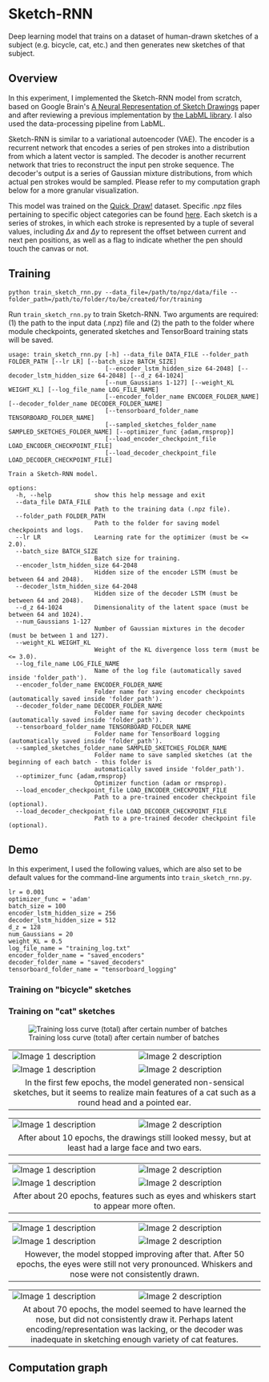 
# Sketch-RNN

Deep learning model that trains on a dataset of human-drawn sketches of a subject (e.g. bicycle, cat, etc.) and then generates new sketches of that subject. 

## Overview

In this experiment, I implemented the Sketch-RNN model from scratch, based on Google Brain's [A Neural Representation of Sketch Drawings](https://arxiv.org/pdf/1704.03477) paper and after reviewing a previous implementation by [the LabML library](https://nn.labml.ai/sketch_rnn/index.html). I also used the data-processing pipeline from LabML.

Sketch-RNN is similar to a variational autoencoder (VAE). The encoder is a recurrent network that encodes a series of pen strokes into a distribution from which a latent vector is sampled. The decoder is another recurrent network that tries to reconstruct the input pen stroke sequence. The decoder's output is a series of Gaussian mixture distributions, from which actual pen strokes would be sampled. Please refer to my computation graph below for a more granular visualization.

This model was trained on the [Quick, Draw!](https://github.com/googlecreativelab/quickdraw-dataset) dataset. Specific .npz files pertaining to specific object categories can be found [here](https://console.cloud.google.com/storage/browser/quickdraw_dataset/sketchrnn). Each sketch is a series of strokes, in which each stroke is represented by a tuple of several values, including $\Delta x$ and $\Delta y$ to represent the offset between current and next pen positions, as well as a flag to indicate whether the pen should touch the canvas or not.

## Training

```
python train_sketch_rnn.py --data_file=/path/to/npz/data/file --folder_path=/path/to/folder/to/be/created/for/training
```

Run `train_sketch_rnn.py` to train Sketch-RNN. Two arguments are required: (1) the path to the input data (.npz) file and (2) the path to the folder where module checkpoints, generated sketches and TensorBoard training stats will be saved.


```
usage: train_sketch_rnn.py [-h] --data_file DATA_FILE --folder_path FOLDER_PATH [--lr LR] [--batch_size BATCH_SIZE]
                           [--encoder_lstm_hidden_size 64-2048] [--decoder_lstm_hidden_size 64-2048] [--d_z 64-1024]
                           [--num_Gaussians 1-127] [--weight_KL WEIGHT_KL] [--log_file_name LOG_FILE_NAME]
                           [--encoder_folder_name ENCODER_FOLDER_NAME] [--decoder_folder_name DECODER_FOLDER_NAME]
                           [--tensorboard_folder_name TENSORBOARD_FOLDER_NAME]
                           [--sampled_sketches_folder_name SAMPLED_SKETCHES_FOLDER_NAME] [--optimizer_func {adam,rmsprop}]
                           [--load_encoder_checkpoint_file LOAD_ENCODER_CHECKPOINT_FILE]
                           [--load_decoder_checkpoint_file LOAD_DECODER_CHECKPOINT_FILE]

Train a Sketch-RNN model.

options:
  -h, --help            show this help message and exit
  --data_file DATA_FILE
                        Path to the training data (.npz file).
  --folder_path FOLDER_PATH
                        Path to the folder for saving model checkpoints and logs.
  --lr LR               Learning rate for the optimizer (must be <= 2.0).
  --batch_size BATCH_SIZE
                        Batch size for training.
  --encoder_lstm_hidden_size 64-2048
                        Hidden size of the encoder LSTM (must be between 64 and 2048).
  --decoder_lstm_hidden_size 64-2048
                        Hidden size of the decoder LSTM (must be between 64 and 2048).
  --d_z 64-1024         Dimensionality of the latent space (must be between 64 and 1024).
  --num_Gaussians 1-127
                        Number of Gaussian mixtures in the decoder (must be between 1 and 127).
  --weight_KL WEIGHT_KL
                        Weight of the KL divergence loss term (must be <= 3.0).
  --log_file_name LOG_FILE_NAME
                        Name of the log file (automatically saved inside 'folder_path').
  --encoder_folder_name ENCODER_FOLDER_NAME
                        Folder name for saving encoder checkpoints (automatically saved inside 'folder_path').
  --decoder_folder_name DECODER_FOLDER_NAME
                        Folder name for saving decoder checkpoints (automatically saved inside 'folder_path').
  --tensorboard_folder_name TENSORBOARD_FOLDER_NAME
                        Folder name for TensorBoard logging (automatically saved inside 'folder_path').
  --sampled_sketches_folder_name SAMPLED_SKETCHES_FOLDER_NAME
                        Folder name to save sampled sketches (at the beginning of each batch - this folder is
                        automatically saved inside 'folder_path').
  --optimizer_func {adam,rmsprop}
                        Optimizer function (adam or rmsprop).
  --load_encoder_checkpoint_file LOAD_ENCODER_CHECKPOINT_FILE
                        Path to a pre-trained encoder checkpoint file (optional).
  --load_decoder_checkpoint_file LOAD_DECODER_CHECKPOINT_FILE
                        Path to a pre-trained decoder checkpoint file (optional).
```

## Demo

In this experiment, I used the following values, which are also set to be default values for the command-line arguments into `train_sketch_rnn.py`.

```
lr = 0.001
optimizer_func = 'adam'
batch_size = 100
encoder_lstm_hidden_size = 256
decoder_lstm_hidden_size = 512
d_z = 128
num_Gaussians = 20
weight_KL = 0.5
log_file_name = "training_log.txt"
encoder_folder_name = "saved_encoders"
decoder_folder_name = "saved_decoders"
tensorboard_folder_name = "tensorboard_logging"
```


### Training on "bicycle" sketches

### Training on "cat" sketches

<figure>
  <img src="tensorboard_cat_sketches.png" alt="Training loss curve (total) after certain number of batches">
  <figcaption>Training loss curve (total) after certain number of batches</figcaption>
</figure>

<table>
  <tr>
    <td><img src="sampled_sketches_cats\before_epoch3_batch400.png" alt="Image 1 description"></td>
    <td><img src="sampled_sketches_cats\before_epoch3_batch500.png" alt="Image 2 description"></td>
    </tr>
    <td><img src="sampled_sketches_cats\before_epoch3_batch600.png" alt="Image 1 description"></td>
    <td><img src="sampled_sketches_cats\before_epoch4_batch0.png" alt="Image 2 description"></td>
    </tr>
  <tr>
    <td colspan="2" style="text-align: center;">In the first few epochs, the model generated non-sensical sketches, but it seems to realize main features of a cat such as a round head and a pointed ear.</td>
  </tr>
</table>

<table>
  <tr>
    <td><img src="sampled_sketches_cats\before_epoch11_batch100.png" alt="Image 1 description"></td>
    <td><img src="sampled_sketches_cats\before_epoch11_batch200.png" alt="Image 2 description"></td>
    </tr>

  <tr>
    <td colspan="2" style="text-align: center;">After about 10 epochs, the drawings still looked messy, but at least had a large face and two ears.</td>
  </tr>
</table>

<table>
  <tr>
    <td><img src="sampled_sketches_cats\before_epoch22_batch0.png" alt="Image 1 description"></td>
    <td><img src="sampled_sketches_cats\before_epoch22_batch100.png" alt="Image 2 description"></td>
    </tr>
    <td><img src="sampled_sketches_cats\before_epoch22_batch300.png" alt="Image 1 description"></td>
    <td><img src="sampled_sketches_cats\before_epoch22_batch400.png" alt="Image 2 description"></td>
    </tr>
  <tr>
    <td colspan="2" style="text-align: center;">After about 20 epochs, features such as eyes and whiskers start to appear more often.</td>
  </tr>
</table>

<table>
  <tr>
    <td><img src="sampled_sketches_cats\before_epoch51_batch300.png" alt="Image 1 description"></td>
    <td><img src="sampled_sketches_cats\before_epoch51_batch600.png" alt="Image 2 description"></td>
    </tr>
    <td><img src="sampled_sketches_cats\before_epoch52_batch300.png" alt="Image 1 description"></td>
    <td><img src="sampled_sketches_cats\before_epoch55_batch200.png" alt="Image 2 description"></td>
    </tr>
  <tr>
    <td colspan="2" style="text-align: center;">However, the model stopped improving after that. After 50 epochs, the eyes were still not very pronounced. Whiskers and nose were not consistently drawn.</td>
  </tr>
</table>


<table>
  <tr>
    <td><img src="sampled_sketches_cats\before_epoch70_batch200.png" alt="Image 1 description"></td>
    <td><img src="sampled_sketches_cats\before_epoch70_batch500.png" alt="Image 2 description"></td>
    </tr>

  <tr>
    <td colspan="2" style="text-align: center;">At about 70 epochs, the model seemed to have learned the nose, but did not consistently draw it. Perhaps latent encoding/representation was lacking, or the decoder was inadequate in sketching enough variety of cat features.</td>
  </tr>
</table>



## Computation graph